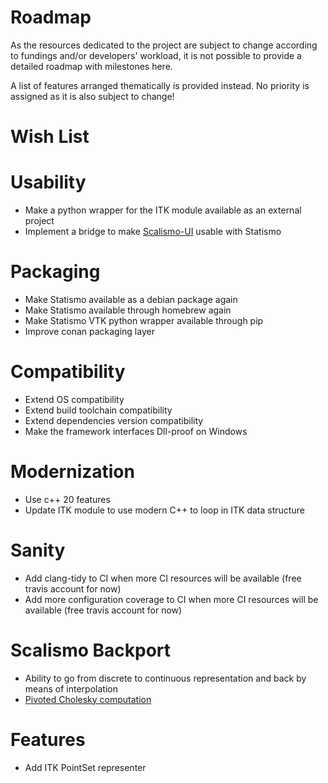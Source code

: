 Roadmap
=======

As the resources dedicated to the project are subject to change according
to fundings and/or developers' workload, it is not possible to provide
a detailed roadmap with milestones here.

A list of features arranged thematically is provided instead. No priority
is assigned as it is also subject to change!

Wish List
=========

# Usability

* Make a python wrapper for the ITK module available as an external project
* Implement a bridge to make [Scalismo-UI](https://github.com/unibas-gravis/scalismo-ui) usable with Statismo

# Packaging

* Make Statismo available as a debian package again
* Make Statismo available through homebrew again
* Make Statismo VTK python wrapper available through pip
* Improve conan packaging layer

# Compatibility

* Extend OS compatibility
* Extend build toolchain compatibility
* Extend dependencies version compatibility
* Make the framework interfaces Dll-proof on Windows

# Modernization

* Use c++ 20 features
* Update ITK module to use modern C++ to loop in ITK data structure

# Sanity

* Add clang-tidy to CI when more CI resources will be available (free travis account for now)
* Add more configuration coverage to CI when more CI resources will be available (free travis account for now)

# Scalismo Backport

* Ability to go from discrete to continuous representation and back by means of interpolation
* [Pivoted Cholesky computation](https://github.com/unibas-gravis/scalismo/blob/master/src/main/scala/scalismo/numerics/PivotedCholesky.scala)

# Features

* Add ITK PointSet representer
